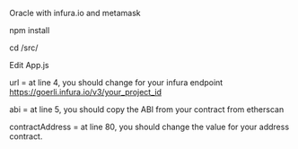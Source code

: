 Oracle with infura.io and metamask

npm install

cd /src/


Edit App.js

url = at line 4, you should change for your infura endpoint https://goerli.infura.io/v3/your_project_id

abi = at line 5, you should copy the ABI from your contract from etherscan

contractAddress = at line 80, you should change the value for your address contract. 
